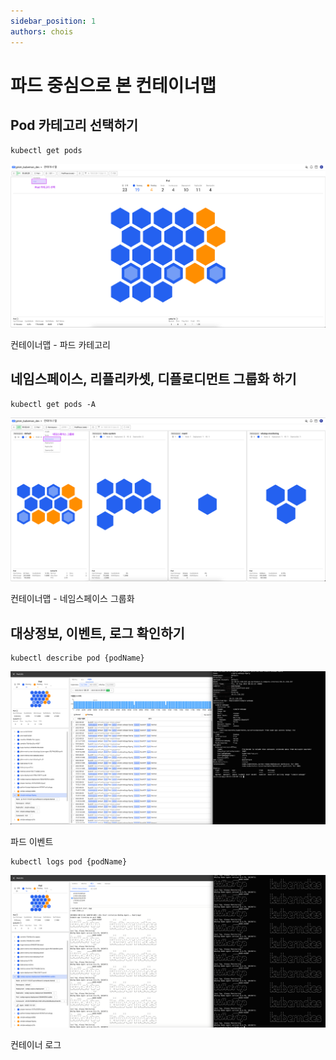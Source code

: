 ```yaml
---
sidebar_position: 1
authors: chois
---
```


# 파드 중심으로 본 컨테이너맵

## Pod 카테고리 선택하기

```shell
kubectl get pods
```

![컨테이너맵 - 파드 카테고리](./img/containermap_pod.png)

컨테이너맵 - 파드 카테고리

## 네임스페이스, 리플리카셋, 디플로디먼트 그룹화 하기

```shell
kubectl get pods -A
```

![컨테이너맵 - 네임스페이스 그룹화](./img/containermap_namespace_group.png)

컨테이너맵 - 네임스페이스 그룹화

## 대상정보, 이벤트, 로그 확인하기

```shell
kubectl describe pod {podName}
```

![파드 이벤트](./img/kube_event.png)

파드 이벤트

```shell
kubectl logs pod {podName}
```

![컨테이너 로그](./img/kube_log.png)

컨테이너 로그